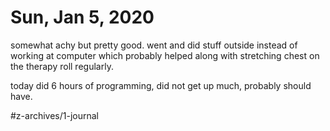 # Sun, Jan 5, 2020
somewhat achy but pretty good. went and did stuff outside instead of working at computer which probably helped along with stretching chest on the therapy roll regularly.

today did 6 hours of programming, did not get up much, probably should have.
 
#z-archives/1-journal
